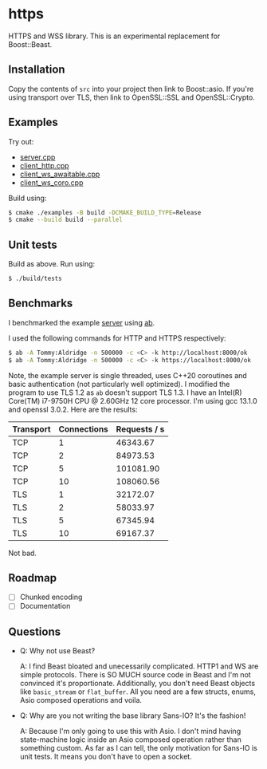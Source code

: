 # https
HTTPS and WSS library.
This is an experimental replacement for Boost::Beast.

## Installation

Copy the contents of `src` into your project then link to Boost::asio. If you're using transport over TLS, then link to OpenSSL::SSL and OpenSSL::Crypto.

## Examples

Try out:
- [server.cpp](examples/server.cpp)
- [client_http.cpp](examples/client_http.cpp)
- [client_ws_awaitable.cpp](examples/client_ws_awaitable.cpp)
- [client_ws_coro.cpp](examples/client_ws_coro.cpp)

Build using:

```bash
$ cmake ./examples -B build -DCMAKE_BUILD_TYPE=Release
$ cmake --build build --parallel
```

## Unit tests

Build as above. Run using:

```bash
$ ./build/tests
```

## Benchmarks

I benchmarked the example [server](examples/server.cpp) using [ab](https://httpd.apache.org/docs/2.4/programs/ab.html). 

I used the following commands for HTTP and HTTPS respectively:

```bash
$ ab -A Tommy:Aldridge -n 500000 -c <C> -k http://localhost:8000/ok
$ ab -A Tommy:Aldridge -n 500000 -c <C> -k https://localhost:8000/ok
```

Note, the example server is single threaded, uses C++20 coroutines and basic authentication (not particularly well optimized). I modified the program to use TLS 1.2 as `ab` doesn't support TLS 1.3. I have an Intel(R) Core(TM) i7-9750H CPU @ 2.60GHz 12 core processor. I'm using gcc 13.1.0 and openssl 3.0.2. Here are the results:

| Transport | Connections | Requests / s |
| --------- | ----------- | -------------|
| TCP       | 1           | 46343.67     |
| TCP       | 2           | 84973.53     |
| TCP       | 5           | 101081.90    |
| TCP       | 10          | 108060.56    |
| TLS       | 1           | 32172.07     |
| TLS       | 2           | 58033.97     |
| TLS       | 5           | 67345.94     |
| TLS       | 10          | 69167.37     |

Not bad.

## Roadmap
- [ ] Chunked encoding
- [ ] Documentation

## Questions

- Q: Why not use Beast?

  A: I find Beast bloated and unecessarily complicated. HTTP1 and WS are simple protocols. There is SO MUCH source code in Beast and I'm not convinced it's proportionate. Additionally, you don't need Beast objects like `basic_stream` or `flat_buffer`. All you need are a few structs, enums, Asio composed operations and voila.

- Q: Why are you not writing the base library Sans-IO? It's the fashion!

  A: Because I'm only going to use this with Asio. I don't mind having state-machine logic inside an Asio composed operation rather than something custom. As far as I can tell, the only motivation for Sans-IO is unit tests. It means you don't have to open a socket.